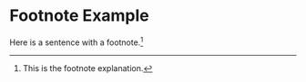 # Footnote Example

Here is a sentence with a footnote.[^1]

[^1]: This is the footnote explanation.
